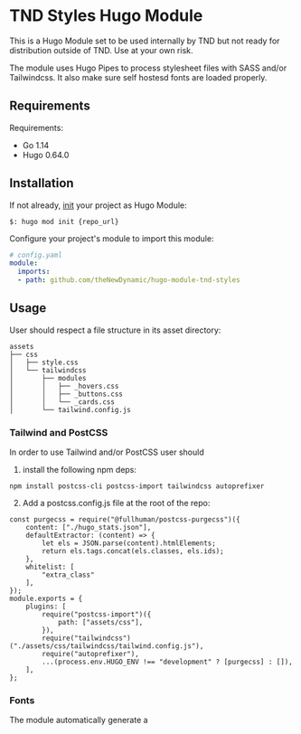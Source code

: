 # TND Styles Hugo Module

This is a Hugo Module set to be used internally by TND but not ready for distribution outside of TND. Use at your own risk.

The module uses Hugo Pipes to process stylesheet files with SASS and/or Tailwindcss. It also make sure self hostesd fonts are loaded properly. 

## Requirements

Requirements:
- Go 1.14
- Hugo 0.64.0


## Installation

If not already, [init](https://gohugo.io/hugo-modules/use-modules/#initialize-a-new-module) your project as Hugo Module:

```
$: hugo mod init {repo_url}
```

Configure your project's module to import this module:

```yaml
# config.yaml
module:
  imports:
  - path: github.com/theNewDynamic/hugo-module-tnd-styles
```

## Usage

User should respect a file structure in its asset directory:

```
assets
├── css
│   ├── style.css
│   └── tailwindcss
│       ├── modules
│       │   ├── _hovers.css
│       │   ├── _buttons.css
│       │   └── _cards.css
│       └── tailwind.config.js
```

### Tailwind and PostCSS

In order to use Tailwind and/or PostCSS user should 
1. install the following npm deps:
```
npm install postcss-cli postcss-import tailwindcss autoprefixer
```
2. Add a postcss.config.js file at the root of the repo:
```
const purgecss = require("@fullhuman/postcss-purgecss")({
	content: ["./hugo_stats.json"],
	defaultExtractor: (content) => {
		let els = JSON.parse(content).htmlElements;
		return els.tags.concat(els.classes, els.ids);
	},
	whitelist: [
		"extra_class"
	],
});
module.exports = {
	plugins: [
		require("postcss-import")({
			path: ["assets/css"],
		}),
		require("tailwindcss")("./assets/css/tailwindcss/tailwind.config.js"),
		require("autoprefixer"),
		...(process.env.HUGO_ENV !== "development" ? [purgecss] : []),
	],
};
```

### Fonts

The module automatically generate a <style> tag containing `@fontface` declarations for every declaration set through the module settings on the condition that at least one file matching the base filename set in the declaration exists.

The following settings:

```yaml
tnd_styles:
	fonts:
	- family: Open
		file: fonts/files/open-sans-v17-latin-regular
		weight: 400
		style: normal
	- family: Open
		file: fonts/files/open-sans-v17-latin-italic
		weight: 400
		style: italic
	- family: Open
		file: fonts/files/open-sans-v17-latin-700
		weight: 700
	- family: Open
		file: fonts/files/open-sans-v17-latin-700italic
		weight: 700
		style: italic
```

With the presents of the following files:

````
assets/fonts
└── files
    ├── open-sans-v17-latin-300.eot
    ├── open-sans-v17-latin-300.svg
    ├── open-sans-v17-latin-300.ttf
    ├── open-sans-v17-latin-300.woff
    ├── open-sans-v17-latin-300.woff2
    ├── open-sans-v17-latin-300italic.eot
    ├── open-sans-v17-latin-300italic.svg
    ├── open-sans-v17-latin-300italic.ttf
    ├── open-sans-v17-latin-300italic.woff
    ├── open-sans-v17-latin-300italic.woff2
    ├── open-sans-v17-latin-700.eot
    ├── open-sans-v17-latin-700.svg
    ├── open-sans-v17-latin-700.ttf
    ├── open-sans-v17-latin-700.woff
    ├── open-sans-v17-latin-700.woff2
    ├── open-sans-v17-latin-700italic.eot
    ├── open-sans-v17-latin-700italic.svg
    ├── open-sans-v17-latin-700italic.ttf
    ├── open-sans-v17-latin-700italic.woff
    ├── open-sans-v17-latin-700italic.woff2
    ├── open-sans-v17-latin-italic.eot
    ├── open-sans-v17-latin-italic.svg
    ├── open-sans-v17-latin-italic.ttf
    ├── open-sans-v17-latin-italic.woff
    ├── open-sans-v17-latin-italic.woff2
    ├── open-sans-v17-latin-regular.eot
    ├── open-sans-v17-latin-regular.svg
    ├── open-sans-v17-latin-regular.ttf
    ├── open-sans-v17-latin-regular.woff
    └── open-sans-v17-latin-regular.woff2
```

Will produce the following fontface declarations

```css
@font-face {
  font-family: Open;
  font-style: normal;
  font-weight: 300;
  src: url("/fonts/files/open-sans-v17-latin-300.eot") format(embedded-opentype), url("/fonts/files/open-sans-v17-latin-300.svg") format(svg), url("/fonts/files/open-sans-v17-latin-300.ttf") format(ttf), url("/fonts/files/open-sans-v17-latin-300.woff") format(woff), url("/fonts/files/open-sans-v17-latin-300.woff2") format(woff2);
}
@font-face {
  font-family: Open;
  font-style: italic;
  font-weight: 300;
  src: url("/fonts/files/open-sans-v17-latin-300italic.eot") format(embedded-opentype),
			url("/fonts/files/open-sans-v17-latin-300italic.svg") format(svg),
			url("/fonts/files/open-sans-v17-latin-300italic.ttf") format(ttf), 
			url("/fonts/files/open-sans-v17-latin-300italic.woff") format(woff), 
			url("/fonts/files/open-sans-v17-latin-300italic.woff2") format(woff2);
}
@font-face {
  font-family: Open;
  font-weight: 400;
  src: url("/fonts/files/open-sans-v17-latin-regular.eot") format(embedded-opentype),
	url("/fonts/files/open-sans-v17-latin-regular.svg") format(svg),
	url("/fonts/files/open-sans-v17-latin-regular.ttf") format(ttf),
	url("/fonts/files/open-sans-v17-latin-regular.woff") format(woff),
	url("/fonts/files/open-sans-v17-latin-regular.woff2") format(woff2);
}
@font-face {
  font-family: Open;
  font-style: italic;
  font-weight: 400;
  src: url("/fonts/files/open-sans-v17-latin-italic.eot") format(embedded-opentype),
	url("/fonts/files/open-sans-v17-latin-italic.svg") format(svg),
	url("/fonts/files/open-sans-v17-latin-italic.ttf") format(ttf),
	url("/fonts/files/open-sans-v17-latin-italic.woff") format(woff),
	url("/fonts/files/open-sans-v17-latin-italic.woff2") format(woff2);
}
@font-face {
  font-family: Open;
  font-style: normal;
  font-weight: 700;
  src: url("/fonts/files/open-sans-v17-latin-700.eot") format(embedded-opentype),
	url("/fonts/files/open-sans-v17-latin-700.svg") format(svg),
	url("/fonts/files/open-sans-v17-latin-700.ttf") format(ttf),
	url("/fonts/files/open-sans-v17-latin-700.woff") format(woff),
	url("/fonts/files/open-sans-v17-latin-700.woff2") format(woff2);
}
@font-face {
  font-family: Open;
  font-style: italic;
  font-weight: 700;
  src: url("/fonts/files/open-sans-v17-latin-700italic.eot") format(embedded-opentype),
	url("/fonts/files/open-sans-v17-latin-700italic.svg") format(svg),
	url("/fonts/files/open-sans-v17-latin-700italic.ttf") format(ttf),
	url("/fonts/files/open-sans-v17-latin-700italic.woff") format(woff),
	url("/fonts/files/open-sans-v17-latin-700italic.woff2") format(woff2);
}
```
The module also prefetches every declared font files

## Usage

### tnd-styles/tags

The partial should be invoked in your `<head>` and will print all the necessary tags discussed above.

## theNewDynamic

This project is maintained and love by [thenewDynamic](https://www.thenewdynamic.com).